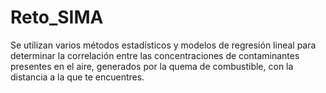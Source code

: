 # Reto_SIMA
Se utilizan varios métodos estadísticos y modelos de regresión lineal para determinar la correlación entre las concentraciones de contaminantes presentes en el aire, generados por la quema de combustible, con la distancia a la que te encuentres.

